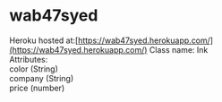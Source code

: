 # wab47syed
Heroku hosted at:[https://wab47syed.herokuapp.com/](https://wab47syed.herokuapp.com/)
Class name: Ink <br>
Attributes: <br>
color (String)<br>
company (String)<br>
price (number)<br>
